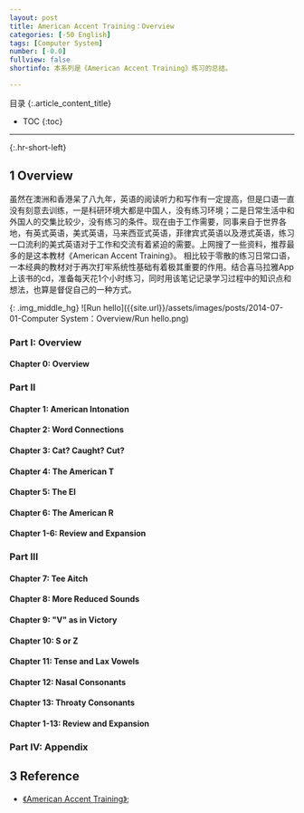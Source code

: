 ```yaml
---
layout: post
title: American Accent Training：Overview 
categories: [-50 English]
tags: [Computer System]
number: [-0.0]
fullview: false
shortinfo: 本系列是《American Accent Training》练习的总结。

---
```

目录
{:.article_content_title}


* TOC
{:toc}

---
{:.hr-short-left}

## 1 Overview ##

虽然在澳洲和香港呆了八九年，英语的阅读听力和写作有一定提高，但是口语一直没有刻意去训练，一是科研环境大都是中国人，没有练习环境；二是日常生活中和外国人的交集比较少，没有练习的条件。现在由于工作需要，同事来自于世界各地，有英式英语，美式英语，马来西亚式英语，菲律宾式英语以及港式英语，练习一口流利的美式英语对于工作和交流有着紧迫的需要。上网搜了一些资料，推荐最多的是这本教材《American Accent Training》。 相比较于零散的练习日常口语， 一本经典的教材对于再次打牢系统性基础有着极其重要的作用。结合喜马拉雅App上该书的cd，准备每天花1个小时练习，同时用该笔记记录学习过程中的知识点和想法，也算是督促自己的一种方式。



{: .img_middle_hg}
![Run hello]({{site.url}}/assets/images/posts/2014-07-01-Computer System：Overview/Run hello.png)

### Part I: Overview

#### Chapter 0: Overview

### Part II

#### Chapter 1: American Intonation

#### Chapter 2: Word Connections

#### Chapter 3: Cat? Caught? Cut?

#### Chapter 4: The American T

#### Chapter 5: The EI

#### Chapter 6: The American R

#### Chapter 1-6: Review and Expansion

### Part III

#### Chapter 7: Tee Aitch

#### Chapter 8: More Reduced Sounds

#### Chapter 9: "V" as in Victory

#### Chapter 10: S or Z

#### Chapter 11: Tense and Lax Vowels

#### Chapter 12: Nasal Consonants

#### Chapter 13: Throaty Consonants

#### Chapter 1-13: Review and Expansion

### Part IV: Appendix


## 3 Reference ##

- [《American Accent Training》](https://www.amazon.com/American-Accent-Training-Speaking-Pronouncing/dp/0764114298/ref=sr_1_5?ie=UTF8&qid=1516504299&sr=8-5&keywords=american+accent+training);





